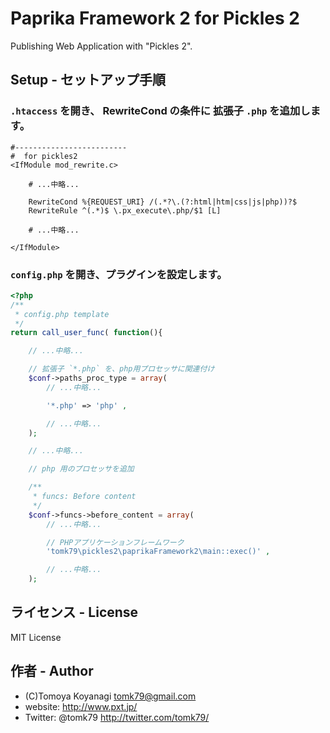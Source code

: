 # Paprika Framework 2 for Pickles 2
Publishing Web Application with "Pickles 2".


## Setup - セットアップ手順

### `.htaccess` を開き、 RewriteCond の条件に 拡張子 `.php` を追加します。

```
#-------------------------
#  for pickles2
<IfModule mod_rewrite.c>

	# ...中略...

	RewriteCond %{REQUEST_URI} /(.*?\.(?:html|htm|css|js|php))?$
	RewriteRule ^(.*)$ \.px_execute\.php/$1 [L]

	# ...中略...

</IfModule>
```

### `config.php` を開き、プラグインを設定します。

```php
<?php
/**
 * config.php template
 */
return call_user_func( function(){

	// ...中略...

	// 拡張子 `*.php` を、php用プロセッサに関連付け
	$conf->paths_proc_type = array(
		// ...中略...

		'*.php' => 'php' ,

		// ...中略...
	);

	// ...中略...

	// php 用のプロセッサを追加

	/**
	 * funcs: Before content
	 */
	$conf->funcs->before_content = array(
		// ...中略...

		// PHPアプリケーションフレームワーク
		'tomk79\pickles2\paprikaFramework2\main::exec()' ,

		// ...中略...
	);

```


## ライセンス - License

MIT License


## 作者 - Author

- (C)Tomoya Koyanagi <tomk79@gmail.com>
- website: <http://www.pxt.jp/>
- Twitter: @tomk79 <http://twitter.com/tomk79/>
